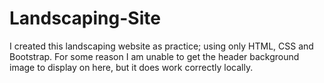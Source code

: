 # Landscaping-Site
I created this landscaping website as practice; using only HTML, CSS and Bootstrap. For some reason I am unable to get the header background image to display on here, but it does work correctly locally.  
